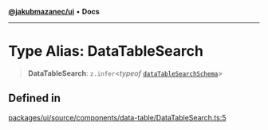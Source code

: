 [**@jakubmazanec/ui**](../README.md) • **Docs**

---

# Type Alias: DataTableSearch

> **DataTableSearch**: `z.infer`\<_typeof_
> [`dataTableSearchSchema`](../variables/dataTableSearchSchema.md)\>

## Defined in

[packages/ui/source/components/data-table/DataTableSearch.ts:5](https://github.com/jakubmazanec/tools/blob/eb8c22844f0a0aa0874efeab93afc2bd96c269e6/packages/ui/source/components/data-table/DataTableSearch.ts#L5)
